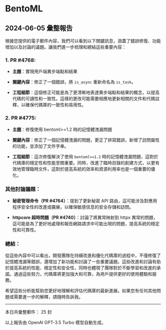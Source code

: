 # BentoML

## 2024-06-05 彙整報告

根據您提供的電子郵件內容，我們可以看到以下關鍵訊息，涵蓋了錯誤修復、功能增加以及討論的議題。讓我們進一步梳理和總結這些重要內容：

### 1. PR #4768:

- **主題**：實現用戶端異步端點和結果

- **關鍵內容**：修正了一個錯誤，將 `is_async` 重新命名為 `is_task`。

- **工程細節**：這個修正可能是為了更清晰地表達異步端點和結果的概念，以提高代碼的可讀性和一致性。這樣的更改可能需要相應地更新相關的文件和代碼註釋，以確保代碼庫的一致性和易用性。

### 2. PR #4775:

- **主題**：修復使用 bentoml>=1.2 時的記憶體洩漏問題

- **關鍵內容**：修正了一個記憶體洩漏的問題，更正了拼寫錯誤，新增了訪問屬性的功能，並添加了文件字串。

- **工程細節**：這次修復解決了使用 `bentoml>=1.2` 時的記憶體洩漏問題，這對於代碼庫的穩定性和性能至關重要。同時，改進了臨時目錄的創建方式，以更有效地管理臨時文件，這對於提高系統的效率和資源利用率也是一個重要的優化。

### 其他討論議題：

- **秘密管理命令（PR #4764）**：提到了更新秘密 API 路由，這可能涉及對應用程序安全性的改進或擴展，以確保敏感信息的安全存儲和訪問。

- **httpcore 超時問題（PR #4740）**：討論了將異常映射到 httpx 異常的問題，這可能是為了更好地處理和報告網路請求中可能出現的問題，提高系統的穩定性和可靠性。

### 總結：

從這些內容中可以看出，開發團隊在持續改進和優化代碼庫的過程中，不僅修復了記憶體洩漏等錯誤，還增加了新功能和討論了一些重要議題。這些改進和討論有助於提高系統的性能、穩定性和安全性，同時也體現了團隊對於不斷學習和改進的承諾。通過這些努力，代碼庫將更加強大和可靠，為用戶提供更好的使用體驗和服務。

希望這些分析能幫助您更好地理解和評估代碼庫的最新進展。如果您有任何其他問題或需要進一步的解釋，請隨時告訴我。

---

本日共彙整郵件： 25 封

以上報告由 OpenAI GPT-3.5 Turbo 模型自動生成。
